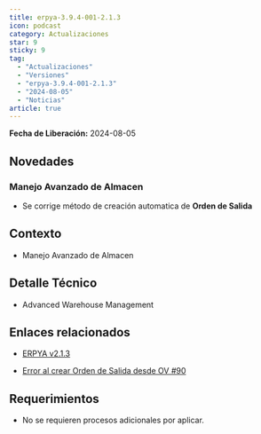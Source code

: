 ```yaml
---
title: erpya-3.9.4-001-2.1.3
icon: podcast
category: Actualizaciones
star: 9
sticky: 9
tag:
  - "Actualizaciones"
  - "Versiones"
  - "erpya-3.9.4-001-2.1.3"
  - "2024-08-05"
  - "Noticias"
article: true
---
```


**Fecha de Liberación:** 2024-08-05

## Novedades

### Manejo Avanzado de Almacen

- Se corrige método de creación automatica de **Orden de Salida**

## Contexto

- Manejo Avanzado de Almacen

## Detalle Técnico

- Advanced Warehouse Management

## Enlaces relacionados

- [ERPYA v2.1.3](https://github.com/erpya/adempiere_patch_zk/releases/tag/2.1.3)

- [Error al crear Orden de Salida desde OV #90](https://github.com/erpcya/Control-NATULAC/issues/90)

## Requerimientos

- No se requieren procesos adicionales por aplicar.
